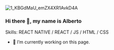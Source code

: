 ![1_KBGdMaU_emZX4XR1AvkD4A](https://user-images.githubusercontent.com/27541840/126059487-4af1bc35-e25b-4e9f-9c8f-72071cdfaf6f.gif)
### Hi there 👋, my name is Alberto

Skills: REACT NATIVE / REACT / JS / HTML / CSS

- 🔭 I’m currently working on this page. 




